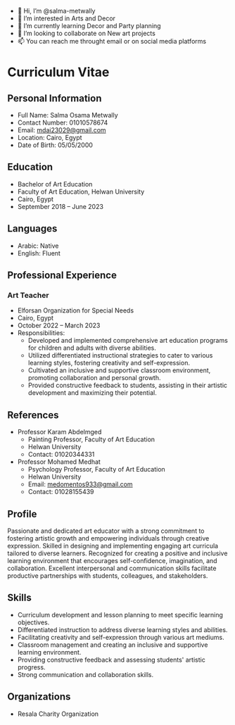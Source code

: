 - 👋 Hi, I’m @salma-metwally
- 👀 I’m interested in Arts and Decor
- 🌱 I’m currently learning Decor and Party planning
- 💞️ I’m looking to collaborate on New art projects
- 📫 You can reach me throught email or on social media platforms



# Curriculum Vitae

## Personal Information
- Full Name: Salma Osama Metwally
- Contact Number: 01010578674
- Email: mdai23029@gmail.com
- Location: Cairo, Egypt
- Date of Birth: 05/05/2000

## Education
- Bachelor of Art Education
- Faculty of Art Education, Helwan University
- Cairo, Egypt
- September 2018 – June 2023

## Languages
- Arabic: Native
- English: Fluent

## Professional Experience
### Art Teacher
- Elforsan Organization for Special Needs
- Cairo, Egypt
- October 2022 – March 2023
- Responsibilities:
  - Developed and implemented comprehensive art education programs for children and adults with diverse abilities.
  - Utilized differentiated instructional strategies to cater to various learning styles, fostering creativity and self-expression.
  - Cultivated an inclusive and supportive classroom environment, promoting collaboration and personal growth.
  - Provided constructive feedback to students, assisting in their artistic development and maximizing their potential.

## References
- Professor Karam Abdelmged
  - Painting Professor, Faculty of Art Education
  - Helwan University
  - Contact: 01020344331
- Professor Mohamed Medhat
  - Psychology Professor, Faculty of Art Education
  - Helwan University
  - Email: medomentos933@gmail.com
  - Contact: 01028155439

## Profile
Passionate and dedicated art educator with a strong commitment to fostering artistic growth and empowering individuals through creative expression. Skilled in designing and implementing engaging art curricula tailored to diverse learners. Recognized for creating a positive and inclusive learning environment that encourages self-confidence, imagination, and collaboration. Excellent interpersonal and communication skills facilitate productive partnerships with students, colleagues, and stakeholders.

## Skills
- Curriculum development and lesson planning to meet specific learning objectives.
- Differentiated instruction to address diverse learning styles and abilities.
- Facilitating creativity and self-expression through various art mediums.
- Classroom management and creating an inclusive and supportive learning environment.
- Providing constructive feedback and assessing students' artistic progress.
- Strong communication and collaboration skills.

## Organizations
- Resala Charity Organization
